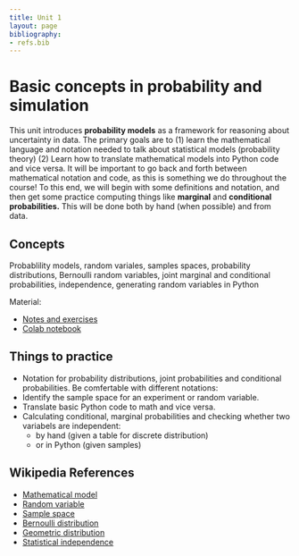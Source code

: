 ```yaml
---
title: Unit 1
layout: page
bibliography:
- refs.bib
---
```





# Basic concepts in probability and simulation

This unit introduces **probability models** as a framework for reasoning about uncertainty in data.  The primary goals are to (1) learn the mathematical language and notation needed to talk about statistical models (probability theory) (2) Learn how to translate mathematical models into Python code and vice versa. It will be important to go back and forth between mathematical notation and code, as this is something we do throughout the course! To this end, we will begin with some definitions and notation, and then get some practice computing things like **marginal** and **conditional probabilities.** This will be done both by hand (when possible) and from data. 


## Concepts

Probablility models, random variales, samples spaces, probability distributions, Bernoulli random variables, joint marginal and conditional probabilities, independence, generating random variables in Python


Material: 
- [Notes and exercises](/public/latex_notes/unit1/unit1.pdf)
- [Colab notebook](https://colab.research.google.com/drive/1COqhCR5zFuxUJZ6MCCFC4ZqBu9iVkdMJ?usp=sharing)

## Things to practice

- Notation for probability distributions, joint probabilities and conditional probabilities. Be comfertable with different notations: 
- Identify the sample space for an experiment or random variable. 
- Translate basic Python code to math and vice versa. 
- Calculating conditional, marginal probabilities and checking whether two variabels are independent: 
  -  by hand (given a table for discrete distribution) 
  -  or in Python (given samples)

## Wikipedia References


- [Mathematical model](https://en.wikipedia.org/wiki/Mathematical_model)
- [Random variable](https://en.wikipedia.org/wiki/Random_variable)
- [Sample space](https://en.wikipedia.org/wiki/Sample_space)
- [Bernoulli distribution](https://en.wikipedia.org/wiki/Bernoulli_distribution)
- [Geometric distribution](https://en.wikipedia.org/wiki/Conditional_probability)
- [Statistical independence](https://en.wikipedia.org/wiki/Independence_(probability_theory))
